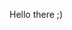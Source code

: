 

Hello there ;)

<!---
There is only one way to relay info. That is in the comments. Thank you for looking here. Cause really who like fancy html and crap ;)

What you will find here are sec tools or links or methodologies around the subject matter.  

--->
